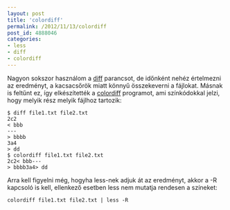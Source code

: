 ```yaml
---
layout: post
title: 'colordiff'
permalink: /2012/11/13/colordiff
post_id: 4888046
categories: 
- less
- diff
- colordiff
---
```


Nagyon sokszor használom a 
[diff](/2011/09/04/diff_1) parancsot, de időnként nehéz értelmezni az eredményt, a kacsacsőrök miatt könnyű összekeverni a fájlokat. Másnak is feltűnt ez, így elkészítették a 
[colordiff](http://www.colordiff.org/) programot, ami színkódokkal jelzi, hogy melyik rész melyik fájlhoz tartozik:

```
$ diff file1.txt file2.txt 
2c2
< bbb
---
> bbbb
3a4
> dd
$ colordiff file1.txt file2.txt 
2c2< bbb---
> bbbb3a4> dd
```

Arra kell figyelni még, hogyha less-nek adjuk át az eredményt, akkor a -R kapcsoló is kell, ellenkező esetben less nem mutatja rendesen a színeket:

```
colordiff file1.txt file2.txt | less -R
```